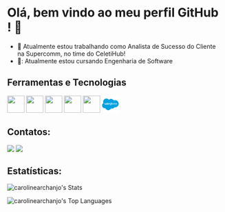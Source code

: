# Olá, bem vindo ao meu perfil GitHub ! 👋

- :wrench: Atualmente estou trabalhando como Analista de Sucesso do Cliente na Supercomm, no time do CeletiHub!
- 📓: Atualmente estou cursando Engenharia de Software


## Ferramentas e Tecnologias

<img loading="lazy" src="https://cdn.jsdelivr.net/gh/devicons/devicon@latest/icons/html5/html5-original.svg" width="40" height="40"/> <img loading="lazy" src="https://cdn.jsdelivr.net/gh/devicons/devicon@latest/icons/css3/css3-original.svg" width="40" height="40"/> <img loading="lazy" src="https://cdn.jsdelivr.net/gh/devicons/devicon@latest/icons/javascript/javascript-original.svg" width="40" height="40"/> <img loading="lazy" src="https://cdn.jsdelivr.net/gh/devicons/devicon@latest/icons/postman/postman-original.svg" width="40" height="40"/> <img loading="lazy" src="https://cdn.jsdelivr.net/gh/devicons/devicon@latest/icons/postgresql/postgresql-original.svg" width="40" height="40"/> <img loading="lazy"
src="https://github.com/devicons/devicon/blob/v2.17.0/icons/salesforce/salesforce-original.svg" width="40" height="40"/>

## Contatos:

<div>
<a href = "mailto:caroline.archanjo@gmail.com"><img loading="lazy" src="https://img.shields.io/badge/Gmail-D14836?style=for-the-badge&logo=gmail&logoColor=white" target="_blank"></a>
<a href="https://www.linkedin.com/in/archanjocaroline" target="_blank"><img loading="lazy" src="https://img.shields.io/badge/-LinkedIn-%230077B5?style=for-the-badge&logo=linkedin&logoColor=white" target="_blank"></a>   
</div>

## Estatísticas:

![carolinearchanjo's Stats](https://github-readme-stats.vercel.app/api?username=carolinearchanjo&theme=synthwave&show_icons=true&hide_border=true&count_private=true) 

![carolinearchanjo's Top Languages](https://github-readme-stats.vercel.app/api/top-langs/?username=carolinearchanjo&theme=synthwave&show_icons=true&hide_border=true&layout=compact)
